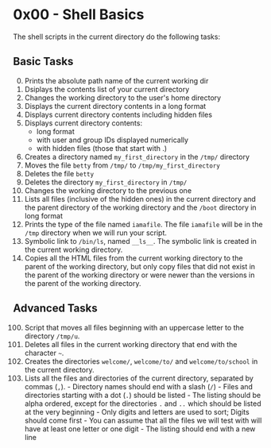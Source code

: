 # 0x00 - Shell Basics

The shell scripts in the current directory do the following tasks:

## Basic Tasks
0. Prints the absolute path name of the current working dir
1. Dsiplays the contents list of your current directory
2. Changes the working directory to the user's home directory
3. Displays the current directory contents in a long format
4. Displays current directory contents including hidden files
5. Displays current directory contents:
    - long format
    - with user and group IDs displayed numerically
    - with hidden files (those that start with .)
6. Creates a directory named `my_first_directory` in the  `/tmp/` directory
7. Moves the file `betty` from `/tmp/` to `/tmp/my_first_directory`
8. Deletes the file `betty`
9. Deletes the directory `my_first_directory` in `/tmp/`
10. Changes the working directory to the previous one
11. Lists all files (inclusive of the hidden ones) in the current directory and the
    parent directory of the working directory and the `/boot` directory in long format
12. Prints the type of the file named `iamafile`. The file `iamafile` will be in the
    `/tmp` directory when we will run your script.
13. Symbolic link to `/bin/ls`, named `__ls__`. The symbolic link is created in the current working directory.
14. Copies all the HTML files from the current working directory to the parent of the working directory, but only copy files that did not exist in the parent of the working directory or were newer than the versions in the parent of the working directory.

## Advanced Tasks
100. Script that moves all files beginning with an uppercase letter to the directory `/tmp/u`.
101. Deletes all files in the current working directory that end with the character `~`.
102. Creates the directories `welcome/`, `welcome/to/` and `welcome/to/school` in the current directory.
103. Lists all the files and directories of the current directory, separated by commas (`,`).
    - Directory names should end with a slash (`/`)
    - Files and directories starting with a dot (`.`) should be listed
    - The listing should be alpha ordered, except for the directories `.` and `..` which should be listed at the very beginning
    - Only digits and letters are used to sort; Digits should come first
    - You can assume that all the files we will test with will have at least one letter or one digit
    - The listing should end with a new line